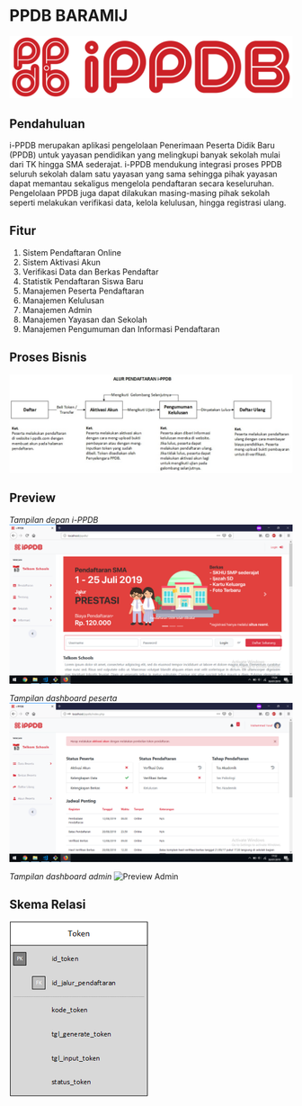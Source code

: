 # PPDB BARAMIJ
![Customer Logo](./readme/logo-name-ppdb.png) 
## Pendahuluan
i-PPDB merupakan aplikasi pengelolaan Penerimaan Peserta Didik Baru (PPDB) untuk yayasan pendidikan yang melingkupi banyak sekolah mulai dari TK hingga SMA sederajat. i-PPDB mendukung integrasi proses PPDB seluruh sekolah dalam satu yayasan yang sama sehingga pihak yayasan dapat memantau sekaligus mengelola pendaftaran secara keseluruhan. Pengelolaan PPDB juga dapat dilakukan masing-masing pihak sekolah seperti melakukan verifikasi data, kelola kelulusan, hingga registrasi ulang.

## Fitur
1. Sistem Pendaftaran Online
2. Sistem Aktivasi Akun
3. Verifikasi Data dan Berkas Pendaftar
4. Statistik Pendaftaran Siswa Baru
5. Manajemen Peserta Pendaftaran
6. Manajemen Kelulusan
7. Manajemen Admin
8. Manajemen Yayasan dan Sekolah
9. Manajemen Pengumuman dan Informasi Pendaftaran

## Proses Bisnis
![Proses Bisnis](./readme/registration-track.jpeg) 

## Preview
*Tampilan depan i-PPDB*
![Preview Depan](./readme/preview-depan.png) 

*Tampilan dashboard peserta*
![Preview Peserta](./readme/preview-peserta.png) 

*Tampilan dashboard admin*
![Preview Admin](./readme/preview-admin.png) 

## Skema Relasi
![Skema Relasi](./readme/skema-relasi.png) 


